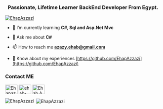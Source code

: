 <h3 align="center">Passionate, Lifetime Learner BackEnd Developer From Egypt.</h3>
<p align="left"> <a href="https://github.com/ryo-ma/github-profile-trophy"><img src="https://github-profile-trophy.vercel.app/?username=EhapAzzazi" alt="EhapAzzazi" /></a> </p>

- 🌱 I’m currently learning **C#, Sql and Asp.Net Mvc**

- 💬 Ask me about **C#**

- 📫 How to reach me **azazy.ehab@gmail.com**

- 📄 Know about my experiences [https://github.com/EhapAzzazi](https://github.com/EhapAzzazi)

### Contact ME ###

<p align="left">
<a href="https://twitter.com/Ehapazzazi20" target="blank"><img align="center" src="https://raw.githubusercontent.com/rahuldkjain/github-profile-readme-generator/master/src/images/icons/Social/twitter.svg" alt="Ehapazzazi20" height="30" width="40" /></a>
<a href="https://www.linkedin.com/in/ehab-azzazi-a23170231/" target="blank"><img align="center" src="https://raw.githubusercontent.com/rahuldkjain/github-profile-readme-generator/master/src/images/icons/Social/linked-in-alt.svg" alt="ehab-azzazi-a23170231" height="30" width="40" /></a>
<a href="https://www.facebook.com/Ehab.AZzaZi" target="blank"><img align="center" src="https://raw.githubusercontent.com/rahuldkjain/github-profile-readme-generator/master/src/images/icons/Social/facebook.svg" alt="Ehab.AZzaZi" height="30" width="40" /></a>
</p>


<div>
<img align="left" src="https://github-readme-stats.vercel.app/api/top-langs?username=EhapAzzazi&show_icons=true&locale=en&layout=compact" alt="EhapAzzazi" />
</div>

<p>&nbsp;<img align="center" src="https://github-readme-stats.vercel.app/api?username=EhapAzzazi&show_icons=true&locale=en" alt="EhapAzzazi" /></p>

